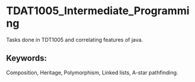 # TDAT1005_Intermediate_Programming
Tasks done in TDT1005 and correlating features of java. 

## Keywords:  
Composition, Heritage, Polymorphism, Linked lists, A-star pathfinding.
